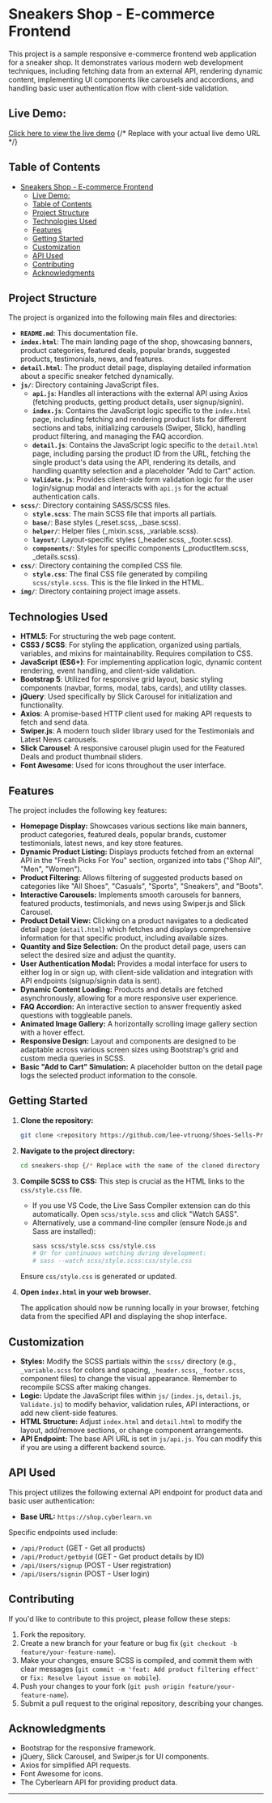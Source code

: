 # Sneakers Shop - E-commerce Frontend

This project is a sample responsive e-commerce frontend web application for a sneaker shop. It demonstrates various modern web development techniques, including fetching data from an external API, rendering dynamic content, implementing UI components like carousels and accordions, and handling basic user authentication flow with client-side validation.

## Live Demo:
[Click here to view the live demo](https://shoes-sells-project.vercel.app/) {/* Replace with your actual live demo URL */}

## Table of Contents

- [Sneakers Shop - E-commerce Frontend](#sneakers-shop---e-commerce-frontend)
  - [Live Demo:](#live-demo)
  - [Table of Contents](#table-of-contents)
  - [Project Structure](#project-structure)
  - [Technologies Used](#technologies-used)
  - [Features](#features)
  - [Getting Started](#getting-started)
  - [Customization](#customization)
  - [API Used](#api-used)
  - [Contributing](#contributing)
  - [Acknowledgments](#acknowledgments)

## Project Structure

The project is organized into the following main files and directories:

-   **`README.md`**: This documentation file.
-   **`index.html`**: The main landing page of the shop, showcasing banners, product categories, featured deals, popular brands, suggested products, testimonials, news, and features.
-   **`detail.html`**: The product detail page, displaying detailed information about a specific sneaker fetched dynamically.
-   **`js/`**: Directory containing JavaScript files.
    -   **`api.js`**: Handles all interactions with the external API using Axios (fetching products, getting product details, user signup/signin).
    -   **`index.js`**: Contains the JavaScript logic specific to the `index.html` page, including fetching and rendering product lists for different sections and tabs, initializing carousels (Swiper, Slick), handling product filtering, and managing the FAQ accordion.
    -   **`detail.js`**: Contains the JavaScript logic specific to the `detail.html` page, including parsing the product ID from the URL, fetching the single product's data using the API, rendering its details, and handling quantity selection and a placeholder "Add to Cart" action.
    -   **`Validate.js`**: Provides client-side form validation logic for the user login/signup modal and interacts with `api.js` for the actual authentication calls.
-   **`scss/`**: Directory containing SASS/SCSS files.
    -   **`style.scss`**: The main SCSS file that imports all partials.
    -   **`base/`**: Base styles (_reset.scss, _base.scss).
    -   **`helper/`**: Helper files (_mixin.scss, _variable.scss).
    -   **`layout/`**: Layout-specific styles (_header.scss, _footer.scss).
    -   **`components/`**: Styles for specific components (_productItem.scss, _details.scss).
-   **`css/`**: Directory containing the compiled CSS file.
    -   **`style.css`**: The final CSS file generated by compiling `scss/style.scss`. This is the file linked in the HTML.
-   **`img/`**: Directory containing project image assets.

## Technologies Used

-   **HTML5**: For structuring the web page content.
-   **CSS3 / SCSS**: For styling the application, organized using partials, variables, and mixins for maintainability. Requires compilation to CSS.
-   **JavaScript (ES6+)**: For implementing application logic, dynamic content rendering, event handling, and client-side validation.
-   **Bootstrap 5**: Utilized for responsive grid layout, basic styling components (navbar, forms, modal, tabs, cards), and utility classes.
-   **jQuery**: Used specifically by Slick Carousel for initialization and functionality.
-   **Axios**: A promise-based HTTP client used for making API requests to fetch and send data.
-   **Swiper.js**: A modern touch slider library used for the Testimonials and Latest News carousels.
-   **Slick Carousel**: A responsive carousel plugin used for the Featured Deals and product thumbnail sliders.
-   **Font Awesome**: Used for icons throughout the user interface.

## Features

The project includes the following key features:

-   **Homepage Display:** Showcases various sections like main banners, product categories, featured deals, popular brands, customer testimonials, latest news, and key store features.
-   **Dynamic Product Listing:** Displays products fetched from an external API in the "Fresh Picks For You" section, organized into tabs ("Shop All", "Men", "Women").
-   **Product Filtering:** Allows filtering of suggested products based on categories like "All Shoes", "Casuals", "Sports", "Sneakers", and "Boots".
-   **Interactive Carousels:** Implements smooth carousels for banners, featured products, testimonials, and news using Swiper.js and Slick Carousel.
-   **Product Detail View:** Clicking on a product navigates to a dedicated detail page (`detail.html`) which fetches and displays comprehensive information for that specific product, including available sizes.
-   **Quantity and Size Selection:** On the product detail page, users can select the desired size and adjust the quantity.
-   **User Authentication Modal:** Provides a modal interface for users to either log in or sign up, with client-side validation and integration with API endpoints (signup/signin data is sent).
-   **Dynamic Content Loading:** Products and details are fetched asynchronously, allowing for a more responsive user experience.
-   **FAQ Accordion:** An interactive section to answer frequently asked questions with toggleable panels.
-   **Animated Image Gallery:** A horizontally scrolling image gallery section with a hover effect.
-   **Responsive Design:** Layout and components are designed to be adaptable across various screen sizes using Bootstrap's grid and custom media queries in SCSS.
-   **Basic "Add to Cart" Simulation:** A placeholder button on the detail page logs the selected product information to the console.

## Getting Started

1.  **Clone the repository:**
    ```bash
    git clone <repository https://github.com/lee-vtruong/Shoes-Sells-Project.git> {/* Replace with your repository's clone URL */}
    ```
2.  **Navigate to the project directory:**
    ```bash
    cd sneakers-shop {/* Replace with the name of the cloned directory */}
    ```
3.  **Compile SCSS to CSS:** This step is crucial as the HTML links to the `css/style.css` file.
    *   If you use VS Code, the Live Sass Compiler extension can do this automatically. Open `scss/style.scss` and click "Watch SASS".
    *   Alternatively, use a command-line compiler (ensure Node.js and Sass are installed):
        ```bash
        sass scss/style.scss css/style.css
        # Or for continuous watching during development:
        # sass --watch scss/style.scss:css/style.css
        ```
    Ensure `css/style.css` is generated or updated.
4.  **Open `index.html` in your web browser.**

    The application should now be running locally in your browser, fetching data from the specified API and displaying the shop interface.

## Customization

-   **Styles:** Modify the SCSS partials within the `scss/` directory (e.g., `_variable.scss` for colors and spacing, `_header.scss`, `_footer.scss`, component files) to change the visual appearance. Remember to recompile SCSS after making changes.
-   **Logic:** Update the JavaScript files within `js/` (`index.js`, `detail.js`, `Validate.js`) to modify behavior, validation rules, API interactions, or add new client-side features.
-   **HTML Structure:** Adjust `index.html` and `detail.html` to modify the layout, add/remove sections, or change component arrangements.
-   **API Endpoint:** The base API URL is set in `js/api.js`. You can modify this if you are using a different backend source.

## API Used

This project utilizes the following external API endpoint for product data and basic user authentication:

-   **Base URL:** `https://shop.cyberlearn.vn`

Specific endpoints used include:
-   `/api/Product` (GET - Get all products)
-   `/api/Product/getbyid` (GET - Get product details by ID)
-   `/api/Users/signup` (POST - User registration)
-   `/api/Users/signin` (POST - User login)

## Contributing

If you'd like to contribute to this project, please follow these steps:

1.  Fork the repository.
2.  Create a new branch for your feature or bug fix (`git checkout -b feature/your-feature-name`).
3.  Make your changes, ensure SCSS is compiled, and commit them with clear messages (`git commit -m 'feat: Add product filtering effect'` or `fix: Resolve layout issue on mobile`).
4.  Push your changes to your fork (`git push origin feature/your-feature-name`).
5.  Submit a pull request to the original repository, describing your changes.

## Acknowledgments

-   Bootstrap for the responsive framework.
-   jQuery, Slick Carousel, and Swiper.js for UI components.
-   Axios for simplified API requests.
-   Font Awesome for icons.
-   The Cyberlearn API for providing product data.

---
